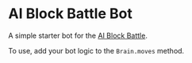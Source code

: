 # AI Block Battle Bot



A simple starter bot for the [AI Block Battle](http://theaigames.com/competitions/ai-block-battle). 

To use, add your bot logic to the ``Brain.moves`` method.